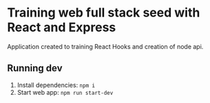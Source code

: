 # Training web full stack seed with React and Express
Application created to training React Hooks and creation of node api.

## Running dev
1. Install dependencies: `npm i`
1. Start web app: `npm run start-dev`